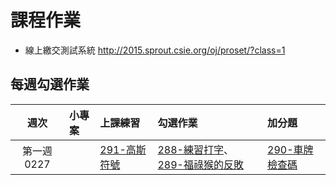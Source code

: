# 課程作業

- 線上繳交測試系統 <http://2015.sprout.csie.org/oj/proset/?class=1>

## 每週勾選作業

| 週次 | 小專案 | 上課練習 | 勾選作業 | 加分題 |
|:----:|:-------|:---------|:---------|:-------|
| 第一週 0227 | &nbsp; | [291-高斯符號](http://sprout.tw/oj/pro/291/) | [288-練習打字](http://sprout.tw/oj/pro/288/)、[289-福祿猴的反敗](http://sprout.tw/oj/pro/289/) | [290-車牌檢查碼](http://sprout.tw/oj/pro/290/) |


